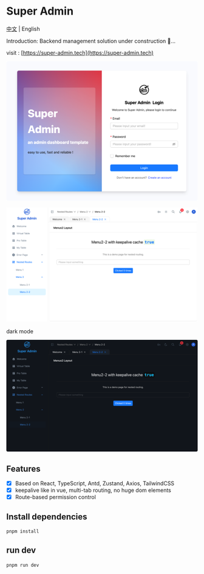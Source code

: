 # Super Admin

[中文](./README.zh_CN.md) | English

Introduction: Backend management solution under construction 🔨...

visit : [https://super-admin.tech](https://super-admin.tech)

![demo](./images/admin_login.png)

![demo](./images/admin_nested.png)

dark mode

![demo](./images/admin_nested_dark.png)

## Features

-   [x] Based on React, TypeScript, Antd, Zustand, Axios, TailwindCSS
-   [x] keepalive like in vue, multi-tab routing, no huge dom elements
-   [x] Route-based permission control

## Install dependencies

```bash
pnpm install
```

## run dev

```bash
pnpm run dev
```
